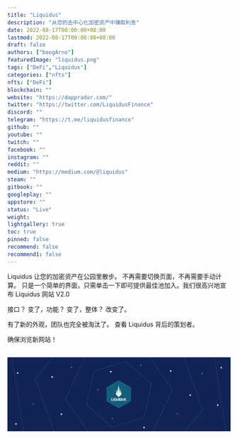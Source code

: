 ```yaml
---
title: "Liquidus"
description: "从您的去中心化加密资产中赚取利息"
date: 2022-08-17T00:00:00+08:00
lastmod: 2022-08-17T00:00:00+08:00
draft: false
authors: ["boogArno"]
featuredImage: "liquidus.png"
tags: ["DeFi","Liquidus"]
categories: ["nfts"]
nfts: ["DeFi"]
blockchain: ""
website: "https://dappradar.com/"
twitter: "https://twitter.com/LiquidusFinance"
discord: ""
telegram: "https://t.me/liquidusfinance"
github: ""
youtube: ""
twitch: ""
facebook: ""
instagram: ""
reddit: ""
medium: "https://medium.com/@liquidus"
steam: ""
gitbook: ""
googleplay: ""
appstore: ""
status: "Live"
weight: 
lightgallery: true
toc: true
pinned: false
recommend: false
recommend1: false
---
```

Liquidus 让您的加密资产在公园里散步。 不再需要切换页面，不再需要手动计算。 只是一个简单的界面，只需单击一下即可提供最佳池加入。我们很高兴地宣布 Liquidus 网站 V2.0

接口？ 变了，功能？ 变了，整体？ 改变了。

有了新的外观，团队也完全被淘汰了。 查看 Liquidus 背后的策划者。

确保浏览新网站！

​	![1080x360](1080x360.png)